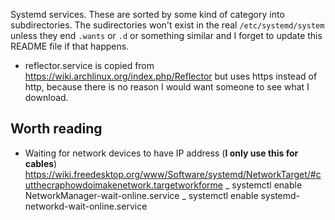 Systemd services. These are sorted by some kind of category into
subdirectories. The sudirectories won't exist in the real
`/etc/systemd/system` unless they end `.wants` or `.d` or something similar
and I forget to update this README file if that happens.

- reflector.service is copied from https://wiki.archlinux.org/index.php/Reflector
	but uses https instead of http, because there is no reason I would want
	someone to see what I download.

## Worth reading

- Waiting for network devices to have IP address (**I only use this for
	cables**) https://wiki.freedesktop.org/www/Software/systemd/NetworkTarget/#cutthecraphowdoimakenetwork.targetworkforme
	_ systemctl enable NetworkManager-wait-online.service
	_ systemctl enable systemd-networkd-wait-online.service
